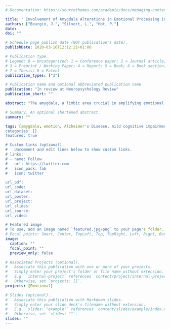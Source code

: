 ```yaml
---
# Documentation: https://sourcethemes.com/academic/docs/managing-content/

title: " Involvement of Amygdala Alterations in Emotional Processing in Alzheimer’s Disease : a Review"
authors: ["Bourgin, J.", "Silvert, L.", "Hot, P."]
date:
doi: ""

# Schedule page publish date (NOT publication's date).
publishDate: 2020-03-16T12:12:21+01:00

# Publication type.
# Legend: 0 = Uncategorized; 1 = Conference paper; 2 = Journal article;
# 3 = Preprint / Working Paper; 4 = Report; 5 = Book; 6 = Book section;
# 7 = Thesis; 8 = Patent
publication_types: ["3"]

# Publication name and optional abbreviated publication name.
publication: "In review at Neuropsychology Review"
publication_short: ""

abstract: "The amygdala, a limbic area crucial in amplifying emotional processing, is atrophied early in Alzheimer’s disease (AD). However, evidence regarding the impact of this early atrophy on cognitive and emotional processes is still lacking. The aim of this systematic review is to assess the consequences of amygdala alterations on the processing of emotional information in patients with AD and mild cognitive impairment (MCI). The Preferred Items for Systematic Reviews and Meta-Analyses (PRISMA) was used to guide searches, extraction and reporting of data in this review. We referred to the electronic databases PubMed and PsycINFO to search for articles that were published up to 9 July 2019. We included studies that assessed the correlation between structural and/or functional characteristics of the amygdala and performances in a task involving emotional stimuli in patients with AD or MCI. Risk of bias was rated using a 7-item validity scale assessing methodological rigor, selection and reporting bias. 28 studies were included that concerned emotional memory, face expression recognition, or emotional attention. Together, they suggest that amygdala alterations in AD lead to emotional memory deficit and amygdala hyperactivation to emotional stimuli with variability between studies. In the second part of this review, we discuss the fact that previous emotional protocols performed with AD patients are not sufficiently dedicated to the assessment of amygdala activity, masking some emotional decline in these patients. In this frame, we provide evidence suggesting that emotional attention is a promising way of investigation. In addition, we propose that future studies may need to take advantage of recent methods in amygdala segmentation and multimodal neuroimaging."

# Summary. An optional shortened abstract.
summary: ""

tags: [amygdala, emotion, Alzheimer's Disease, mild cognitive impairment, MRI]
categories: []
featured: true

# Custom links (optional).
#   Uncomment and edit lines below to show custom links.
# links:
# - name: Follow
#   url: https://twitter.com
#   icon_pack: fab
#   icon: twitter

url_pdf:
url_code:
url_dataset:
url_poster:
url_project:
url_slides:
url_source:
url_video:

# Featured image
# To use, add an image named `featured.jpg/png` to your page's folder.
# Focal points: Smart, Center, TopLeft, Top, TopRight, Left, Right, BottomLeft, Bottom, BottomRight.
image:
  caption: ""
  focal_point: ""
  preview_only: false

# Associated Projects (optional).
#   Associate this publication with one or more of your projects.
#   Simply enter your project's folder or file name without extension.
#   E.g. `internal-project` references `content/project/internal-project/index.md`.
#   Otherwise, set `projects: []`.
projects: [Emotional]

# Slides (optional).
#   Associate this publication with Markdown slides.
#   Simply enter your slide deck's filename without extension.
#   E.g. `slides: "example"` references `content/slides/example/index.md`.
#   Otherwise, set `slides: ""`.
slides: ""
---
```

